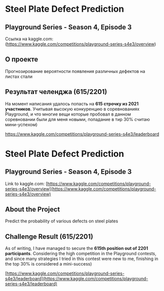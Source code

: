 # Steel Plate Defect Prediction
## Playground Series - Season 4, Episode 3

Ссылка на kaggle.com: (https://www.kaggle.com/competitions/playground-series-s4e3/overview)

## О проекте
Прогнозирование вероятности появления различных дефектов на листах стали

## Результат челенджа (615/2201) 

На момент написания удалось попасть на **615 строчку из 2021 участников**.
Учитывая высокую конкуренцию в соревнованиях Playground, и что многие вещи которые пробовал в данном соревновании были для меня новыми, попадание в тир 30% считаю мини-успехом)

https://www.kaggle.com/competitions/playground-series-s4e3/leaderboard



# Steel Plate Defect Prediction
## Playground Series - Season 4, Episode 3

Link to kaggle.com: [https://www.kaggle.com/competitions/playground-series-s4e3/overview](https://www.kaggle.com/competitions/playground-series-s4e3/overview)

## About the Project
 Predict the probability of various defects on steel plates

## Challenge Result (615/2201) 

As of writing, I have managed to secure the **615th position out of 2201 participants**.
Considering the high competition in the Playground contests, and since many strategies I tried in this contest were new to me, finishing in the top 30% is considered a mini-success)

[https://www.kaggle.com/competitions/playground-series-s4e3/leaderboard](https://www.kaggle.com/competitions/playground-series-s4e3/leaderboard)
